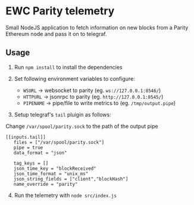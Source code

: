 # EWC Parity telemetry

Small NodeJS application to fetch information on new blocks from a Parity Ethereum node and pass it on to telegraf.

## Usage

1. Run `npm install` to install the dependencies
2. Set following environment variables to configure:

    - `WSURL` -> websocket to parity (eg. `ws://127.0.0.1:8546/`)
    - `HTTPURL` -> jsonrpc to parity (eg. `http://127.0.0.1:8545/`)
    - `PIPENAME` -> pipe/file to write metrics to (eg. `/tmp/output.pipe`)

3. Setup telegraf's `tail` pluigin as follows:

Change `/var/spool/parity.sock` to the path of the output pipe

```
[[inputs.tail]]
   files = ["/var/spool/parity.sock"]
   pipe = true
   data_format = "json"

   tag_keys = []
   json_time_key = "blockReceived"
   json_time_format = "unix_ms"
   json_string_fields = ["client","blockHash"]
   name_override = "parity"
```

4. Run the telemetry with `node src/index.js`
